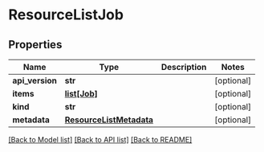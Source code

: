 # ResourceListJob

## Properties
Name | Type | Description | Notes
------------ | ------------- | ------------- | -------------
**api_version** | **str** |  | [optional] 
**items** | [**list[Job]**](Job.md) |  | [optional] 
**kind** | **str** |  | [optional] 
**metadata** | [**ResourceListMetadata**](ResourceListMetadata.md) |  | [optional] 

[[Back to Model list]](../README.md#documentation-for-models) [[Back to API list]](../README.md#documentation-for-api-endpoints) [[Back to README]](../README.md)


